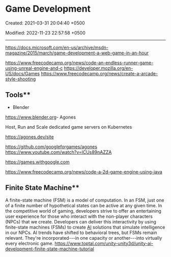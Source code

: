 # Game Development

Created: 2021-03-31 20:04:40 +0500

Modified: 2022-11-23 22:57:58 +0500

---

<https://docs.microsoft.com/en-us/archive/msdn-magazine/2015/march/game-development-a-web-game-in-an-hour>

<https://www.freecodecamp.org/news/code-an-endless-runner-game-using-unreal-engine-and-c>
<https://developer.mozilla.org/en-US/docs/Games>
<https://www.freecodecamp.org/news/create-a-arcade-style-shooting>

## Tools**

- Blender

<https://www.blender.org>-   Agones

Host, Run and Scale dedicated game servers on Kubernetes

<https://agones.dev/site>

<https://github.com/googleforgames/agones>
<https://www.youtube.com/watch?v=lCUs89nAZZA>

<https://games.withgoogle.com>

<https://www.freecodecamp.org/news/code-a-2d-game-engine-using-java>

## Finite State Machine**

A finite-state machine (FSM) is a model of computation. In an FSM, just one of a finite number of hypothetical states can be active at any given time.
In the competitive world of gaming, developers strive to offer an entertaining user experience for those who interact with the non-player characters (NPCs) that we create. Developers can deliver this interactivity by using finite-state machines (FSMs) to create [AI](https://www.toptal.com/artificial-intelligence) solutions that simulate intelligence in our NPCs.
AI trends have shifted to behavioral trees, but FSMs remain relevant. They're incorporated---in one capacity or another---into virtually every electronic game.
<https://www.toptal.com/unity-unity3d/unity-ai-development-finite-state-machine-tutorial>
